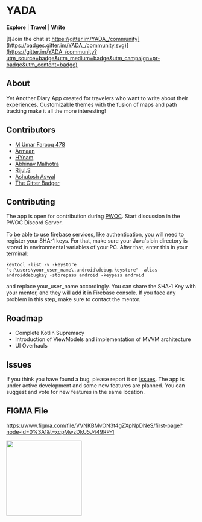 #  YADA


**Explore** | **Travel** | **Write**

[![Join the chat at https://gitter.im/YADA_/community](https://badges.gitter.im/YADA_/community.svg)](https://gitter.im/YADA_/community?utm_source=badge&utm_medium=badge&utm_campaign=pr-badge&utm_content=badge)

## About

Yet Another Diary App created for travelers who want to write about their experiences. Customizable themes with the fusion of maps and path tracking make it all the more interesting! 


## Contributors
- [M Umar Farooq 478](https://github.com/umarfarooq478)
- [Armaan](https://github.com/armaanbadhan)
- [HYnam](https://github.com/HYnam)
- [Abhinav Malhotra](https://github.com/abhinavmalhotra01)
- [Rijul.S](https://github.com/Rijul24)
- [Ashutosh Aswal](https://github.com/yellowHatpro)
- [The Gitter Badger](https://github.com/gitter-badger)


## Contributing

The app is open for contribution during [PWOC](https://pwoc.vercel.app/). Start discussion in the PWOC Discord Server. 

To be able to use firebase services, like authentication, you will need to register your SHA-1 keys.
For that, make sure your Java's bin directory is stored in environmental variables of your PC. 
After that, enter this in your terminal:
```
keytool -list -v -keystore "c:\users\your_user_name\.android\debug.keystore" -alias androiddebugkey -storepass android -keypass android 
```
 and replace  your_user_name accordingly.
You can share the SHA-1 Key with your mentor, and they will add it in Firebase console.
If you face any problem in this step, make sure to contact the mentor.

## Roadmap

- Complete Kotlin Supremacy
- Introduction of ViewModels and implementation of MVVM architecture
- UI Overhauls

## Issues

If you think you have found a bug, please report it on [Issues](https://github.com/ken1000minus7/YADA/issues). The app is under active development and some new features are planned. You can suggest and vote for new features in the same location.

## FIGMA File

https://www.figma.com/file/VVNKBMvON3t4gZXpNpDNeS/first-page?node-id=0%3A1&t=xcpMwzDkU5J449RP-1

<img src="https://user-images.githubusercontent.com/78747188/144723438-c91a196a-d486-4f79-adaa-57d91a172052.png" width=200>


